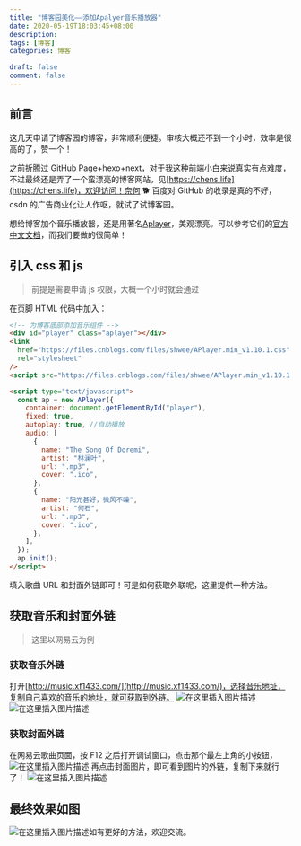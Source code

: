 ```yaml
---
title: "博客园美化——添加Apalyer音乐播放器"
date: 2020-05-19T18:03:45+08:00
description:
tags: [博客]
categories: 博客

draft: false
comment: false
---
```


## 前言

这几天申请了博客园的博客，非常顺利便捷。审核大概还不到一个小时，效率是很高的了，赞一个！

之前折腾过 GitHub Page+hexo+next，对于我这种前端小白来说真实有点难度，不过最终还是弄了一个蛮漂亮的博客网站，见[https://chens.life](https://chens.life)，欢迎访问！奈何 🐕 百度对 GitHub 的收录是真的不好，csdn 的广告商业化让人作呕，就试了试博客园。

想给博客加个音乐播放器，还是用著名[Aplayer](https://github.com/MoePlayer/APlayer)，美观漂亮。可以参考它们的[官方中文文档](https://aplayer.js.org/#/zh-Hans/)，而我们要做的很简单！

## 引入 css 和 js

> 前提是需要申请 js 权限，大概一个小时就会通过

在页脚 HTML 代码中加入：

```html
<!-- 为博客底部添加音乐组件 -->
<div id="player" class="aplayer"></div>
<link
  href="https://files.cnblogs.com/files/shwee/APlayer.min_v1.10.1.css"
  rel="stylesheet"
/>
<script src="https://files.cnblogs.com/files/shwee/APlayer.min_v1.10.1.js"></script>

<script type="text/javascript">
  const ap = new APlayer({
    container: document.getElementById("player"),
    fixed: true,
    autoplay: true, //自动播放
    audio: [
      {
        name: "The Song Of Doremi",
        artist: "林澜叶",
        url: ".mp3",
        cover: ".ico",
      },
      {
        name: "阳光甚好，微风不噪",
        artist: "何石",
        url: ".mp3",
        cover: ".ico",
      },
    ],
  });
  ap.init();
</script>
```

填入歌曲 URL 和封面外链即可！可是如何获取外联呢，这里提供一种方法。

## 获取音乐和封面外链

> 这里以网易云为例

### 获取音乐外链

打开[http://music.xf1433.com/](http://music.xf1433.com/)，选择音乐地址，复制自己喜欢的音乐的地址，就可获取到外链。
![在这里插入图片描述](https://img-blog.csdnimg.cn/20200519112127782.png?x-oss-process=image/watermark,type_ZmFuZ3poZW5naGVpdGk,shadow_10,text_aHR0cHM6Ly9ibG9nLmNzZG4ubmV0L3dlaXhpbl80NTc0ODczNA==,size_16,color_FFFFFF,t_70)
![在这里插入图片描述](https://img-blog.csdnimg.cn/20200519112140292.png?x-oss-process=image/watermark,type_ZmFuZ3poZW5naGVpdGk,shadow_10,text_aHR0cHM6Ly9ibG9nLmNzZG4ubmV0L3dlaXhpbl80NTc0ODczNA==,size_16,color_FFFFFF,t_70)

### 获取封面外链

在网易云歌曲页面，按 F12 之后打开调试窗口，点击那个最左上角的小按钮，
![在这里插入图片描述](https://img-blog.csdnimg.cn/20200519112230483.png)
再点击封面图片，即可看到图片的外链，复制下来就行了！
![在这里插入图片描述](https://img-blog.csdnimg.cn/20200519112238150.png?x-oss-process=image/watermark,type_ZmFuZ3poZW5naGVpdGk,shadow_10,text_aHR0cHM6Ly9ibG9nLmNzZG4ubmV0L3dlaXhpbl80NTc0ODczNA==,size_16,color_FFFFFF,t_70)

## 最终效果如图

![在这里插入图片描述](https://img-blog.csdnimg.cn/20200519112313557.png?x-oss-process=image/watermark,type_ZmFuZ3poZW5naGVpdGk,shadow_10,text_aHR0cHM6Ly9ibG9nLmNzZG4ubmV0L3dlaXhpbl80NTc0ODczNA==,size_16,color_FFFFFF,t_70)如有更好的方法，欢迎交流。

